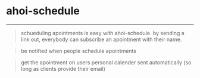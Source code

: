 # ahoi-schedule
-------------

> schueduling apointments is easy with ahoi-schedule. by sending a link out, everybody can subscribe an apointment with their name.

> be notified when people schedule apointments

> get the apointment on users personal calender sent automatically (so long as clients provide their email)
